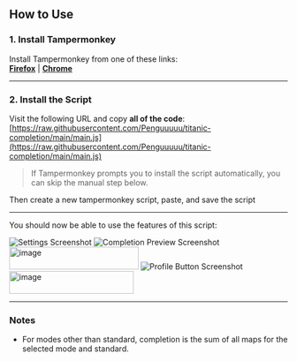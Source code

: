 ## How to Use

### 1. Install Tampermonkey  
Install Tampermonkey from one of these links:    
[**Firefox**](https://www.tampermonkey.net/index.php?browser=firefox) | [**Chrome**](https://www.tampermonkey.net/index.php?browser=chrome)

---

### 2. Install the Script 
Visit the following URL and copy **all of the code**:  
[https://raw.githubusercontent.com/Penguuuuu/titanic-completion/main/main.js](https://raw.githubusercontent.com/Penguuuuu/titanic-completion/main/main.js)

> If Tampermonkey prompts you to install the script automatically, you can skip the manual step below.

Then create a new tampermonkey script, paste, and save the script



---

You should now be able to use the features of this script:    

![Settings Screenshot](https://github.com/user-attachments/assets/6671e90d-7f77-485e-9e55-f378129a69d0)
![Completion Preview Screenshot](https://github.com/user-attachments/assets/9252b26e-bd2f-40a5-a9fc-1cc9e5c9d8dc)
<img width="234" height="41" alt="image" src="https://github.com/user-attachments/assets/6010c7b0-5e04-4f0f-adf2-b2438e0a8a8f" />
![Profile Button Screenshot](https://github.com/user-attachments/assets/0e3b49fb-d772-466b-be0b-d0fde9887bc6)
<img width="225" height="41" alt="image" src="https://github.com/user-attachments/assets/fb59ff6d-b847-4748-9c68-202375f6c554" />

---

### Notes
- For modes other than standard, completion is the sum of all maps for the selected mode and standard.
